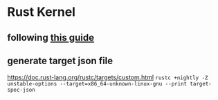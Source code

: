 # Rust Kernel

## following [this guide](https://os.phil-opp.com/)

## generate target json file
https://doc.rust-lang.org/rustc/targets/custom.html 
`rustc +nightly -Z unstable-options --target=x86_64-unknown-linux-gnu --print target-spec-json`
